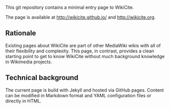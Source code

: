 This git repository contains a minimal entry page to WikiCite.

The page is available at <http://wikicite.github.io/> and <http://wikicite.org>.

## Rationale

Existing pages about WikiCite are part of other MediaWiki wikis with all of their flexibility and complexity. This page, in contrast, provides a clean starting point to get to know WikiCite without much background knowledge in Wikimedia projects.

## Technical background

The current page is build with Jekyll and hosted via GitHub pages. Content can be modified in Markdown format and YAML configuration files or directly in HTML.

